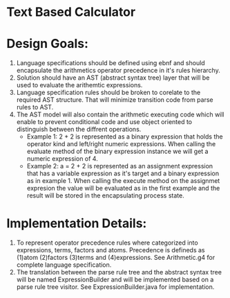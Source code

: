 # Text Based Calculator

Design Goals:
==========================
1. Language specifications should be defined using ebnf and should encapsulate
   the arithmetics operator precedence in it's rules hierarchy.
2. Solution should have an AST (abstract syntax tree) layer that will be used to 
   evaluate the arithemtic expressions. 
3. Language specification rules should be broken to corelate to the required AST
   structure. That will minimize transition code from parse rules to AST.
4. The AST model will also contain the arithmetic executing code which will
   enable to prevent conditional code and use object oriented to distinguish
   between the diffrent operations.
   * Example 1:
        2 + 2 is represented as a binary expression that holds the operator kind
        and left/right numeric expressions. When calling the evaluate method of
        the binary expression instance we will get a numeric expression of 4.
   * Example 2:
        a = 2 + 2 is represented as an assignment expression that has a variable
        expression as it's target and a binary expression as in example 1.
        When calling the execute method on the assignmet expresion the value will
        be evaluated as in the first example and the result will be stored in 
        the encapsulating process state.
   



Implementation Details:
==========================
1. To represent operator precedence rules where categorized into expressions, terms,
   factors and atoms. Precedence is defineds as (1)atom (2)factors (3)terms and (4)expressions.
   See Arithmetic.g4 for complete language specification.
2. The translation between the parse rule tree and the abstract syntax tree
   will be named ExpressionBuilder and will be implemented based on a parse rule 
   tree visitor. 
   See ExpressionBuilder.java for implementation.